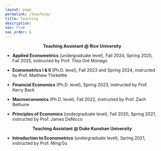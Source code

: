 ```yaml
---
layout: page
permalink: /teaching/
title: Teaching
description: 
nav: true
nav_order: 6
---
```


<p align="center"><b>Teaching Assistant @ Rice University</b></p>

- **Applied Econometrics** (undergraduate level), Fall 2024, Spring 2025, Fall 2025, instructed by Prof. Tilsa Oré Mónago

- **Econometrics I & II** (Ph.D. level), Fall 2023 and Spring 2024, instructed by Prof. Matthew Thirkettle 

- **Financial Economics** (Ph.D. level), Spring 2023, instructed by Prof. Kerry Back

- **Macroeconomics** (Ph.D. level), Fall 2022, instructed by Prof. Zach Bethune

- **Principles of Economics** (undergraduate level), Fall 2020, Spring 2021, instructed by Prof. James DeNicco

<p align="center"><b>Teaching Assistant @ Duke Kunshan University</b></p>

- **Introduction to Econometrics** (undergraduate level), Spring 2021, instructed by Prof. Ming Gu






